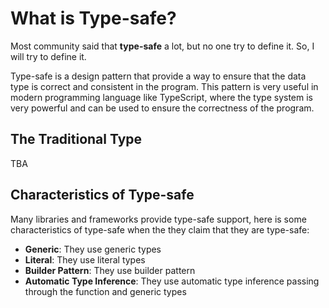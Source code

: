 # What is Type-safe?

Most community said that **type-safe** a lot, but no one try to define it. So, I will try to define it.

Type-safe is a design pattern that provide a way to ensure that the data type is correct and consistent in the program. This pattern is very useful in modern programming language like TypeScript, where the type system is very powerful and can be used to ensure the correctness of the program.

## The Traditional Type
TBA


## Characteristics of Type-safe

Many libraries and frameworks provide type-safe support, here is some characteristics of type-safe when the they claim that they are type-safe:

- **Generic**: They use generic types
- **Literal**: They use literal types
- **Builder Pattern**: They use builder pattern
- **Automatic Type Inference**: They use automatic type inference passing through the function and generic types